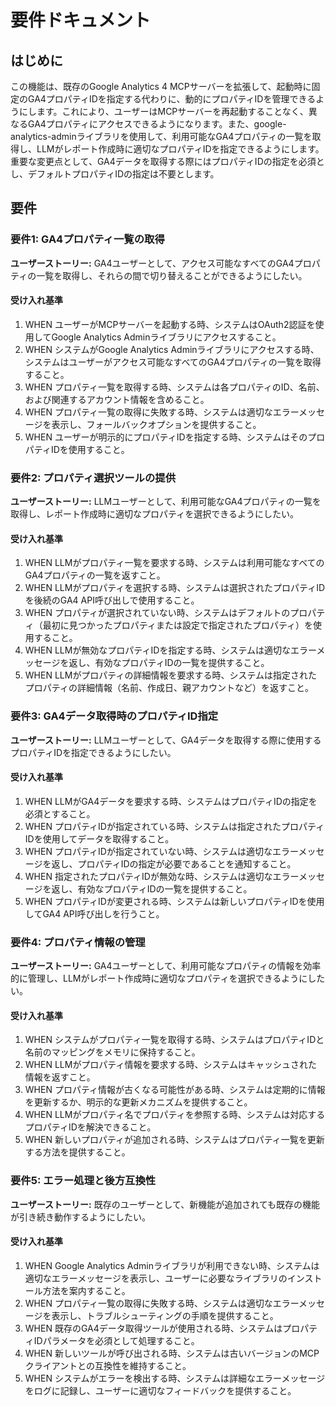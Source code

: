# 要件ドキュメント

## はじめに

この機能は、既存のGoogle Analytics 4 MCPサーバーを拡張して、起動時に固定のGA4プロパティIDを指定する代わりに、動的にプロパティIDを管理できるようにします。これにより、ユーザーはMCPサーバーを再起動することなく、異なるGA4プロパティにアクセスできるようになります。また、google-analytics-adminライブラリを使用して、利用可能なGA4プロパティの一覧を取得し、LLMがレポート作成時に適切なプロパティIDを指定できるようにします。重要な変更点として、GA4データを取得する際にはプロパティIDの指定を必須とし、デフォルトプロパティIDの指定は不要とします。

## 要件

### 要件1: GA4プロパティ一覧の取得

**ユーザーストーリー:** GA4ユーザーとして、アクセス可能なすべてのGA4プロパティの一覧を取得し、それらの間で切り替えることができるようにしたい。

#### 受け入れ基準
1. WHEN ユーザーがMCPサーバーを起動する時、システムはOAuth2認証を使用してGoogle Analytics Adminライブラリにアクセスすること。
2. WHEN システムがGoogle Analytics Adminライブラリにアクセスする時、システムはユーザーがアクセス可能なすべてのGA4プロパティの一覧を取得すること。
3. WHEN プロパティ一覧を取得する時、システムは各プロパティのID、名前、および関連するアカウント情報を含めること。
4. WHEN プロパティ一覧の取得に失敗する時、システムは適切なエラーメッセージを表示し、フォールバックオプションを提供すること。
5. WHEN ユーザーが明示的にプロパティIDを指定する時、システムはそのプロパティIDを使用すること。

### 要件2: プロパティ選択ツールの提供

**ユーザーストーリー:** LLMユーザーとして、利用可能なGA4プロパティの一覧を取得し、レポート作成時に適切なプロパティを選択できるようにしたい。

#### 受け入れ基準
1. WHEN LLMがプロパティ一覧を要求する時、システムは利用可能なすべてのGA4プロパティの一覧を返すこと。
2. WHEN LLMがプロパティを選択する時、システムは選択されたプロパティIDを後続のGA4 API呼び出しで使用すること。
3. WHEN プロパティが選択されていない時、システムはデフォルトのプロパティ（最初に見つかったプロパティまたは設定で指定されたプロパティ）を使用すること。
4. WHEN LLMが無効なプロパティIDを指定する時、システムは適切なエラーメッセージを返し、有効なプロパティIDの一覧を提供すること。
5. WHEN LLMがプロパティの詳細情報を要求する時、システムは指定されたプロパティの詳細情報（名前、作成日、親アカウントなど）を返すこと。

### 要件3: GA4データ取得時のプロパティID指定

**ユーザーストーリー:** LLMユーザーとして、GA4データを取得する際に使用するプロパティIDを指定できるようにしたい。

#### 受け入れ基準
1. WHEN LLMがGA4データを要求する時、システムはプロパティIDの指定を必須とすること。
2. WHEN プロパティIDが指定されている時、システムは指定されたプロパティIDを使用してデータを取得すること。
3. WHEN プロパティIDが指定されていない時、システムは適切なエラーメッセージを返し、プロパティIDの指定が必要であることを通知すること。
4. WHEN 指定されたプロパティIDが無効な時、システムは適切なエラーメッセージを返し、有効なプロパティIDの一覧を提供すること。
5. WHEN プロパティIDが変更される時、システムは新しいプロパティIDを使用してGA4 API呼び出しを行うこと。

### 要件4: プロパティ情報の管理

**ユーザーストーリー:** GA4ユーザーとして、利用可能なプロパティの情報を効率的に管理し、LLMがレポート作成時に適切なプロパティを選択できるようにしたい。

#### 受け入れ基準
1. WHEN システムがプロパティ一覧を取得する時、システムはプロパティIDと名前のマッピングをメモリに保持すること。
2. WHEN LLMがプロパティ情報を要求する時、システムはキャッシュされた情報を返すこと。
3. WHEN プロパティ情報が古くなる可能性がある時、システムは定期的に情報を更新するか、明示的な更新メカニズムを提供すること。
4. WHEN LLMがプロパティ名でプロパティを参照する時、システムは対応するプロパティIDを解決できること。
5. WHEN 新しいプロパティが追加される時、システムはプロパティ一覧を更新する方法を提供すること。

### 要件5: エラー処理と後方互換性

**ユーザーストーリー:** 既存のユーザーとして、新機能が追加されても既存の機能が引き続き動作するようにしたい。

#### 受け入れ基準
1. WHEN Google Analytics Adminライブラリが利用できない時、システムは適切なエラーメッセージを表示し、ユーザーに必要なライブラリのインストール方法を案内すること。
2. WHEN プロパティ一覧の取得に失敗する時、システムは適切なエラーメッセージを表示し、トラブルシューティングの手順を提供すること。
3. WHEN 既存のGA4データ取得ツールが使用される時、システムはプロパティIDパラメータを必須として処理すること。
4. WHEN 新しいツールが呼び出される時、システムは古いバージョンのMCPクライアントとの互換性を維持すること。
5. WHEN システムがエラーを検出する時、システムは詳細なエラーメッセージをログに記録し、ユーザーに適切なフィードバックを提供すること。